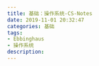 ```yaml
---
title: 基础：操作系统-CS-Notes
date: 2019-11-01 20:32:47
categories: 基础
tags: 
- Ebbinghaus
- 操作系统
description:
---
```

